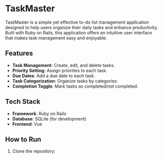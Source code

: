 # TaskMaster

TaskMaster is a simple yet effective to-do list management application designed to help users organize their daily tasks and enhance productivity. Built with Ruby on Rails, this application offers an intuitive user interface that makes task management easy and enjoyable.

## Features

- **Task Management**: Create, edit, and delete tasks.
- **Priority Setting**: Assign priorities to each task.
- **Due Dates**: Add a due date to each task.
- **Task Categorization**: Organize tasks by categories.
- **Completion Toggle**: Mark tasks as completed/not completed.

## Tech Stack

- **Framework**: Ruby on Rails
- **Database**: SQLite (for development)
- **Frontend**: Vue

## How to Run

1. Clone the repository:


